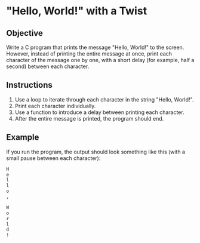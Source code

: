 # "Hello, World!" with a Twist

## Objective

Write a C program that prints the message "Hello, World!" to the screen. However, instead
of printing the entire message at once, print each character of the message one by one,
with a short delay (for example, half a second) between each character.

## Instructions

1. Use a loop to iterate through each character in the string "Hello, World!".
1. Print each character individually.
1. Use a function to introduce a delay between printing each character.
1. After the entire message is printed, the program should end.

## Example

If you run the program, the output should look something like this (with a small
pause between each character):

```txt
H
e
l
l
o
,

W
o
r
l
d
!
```
